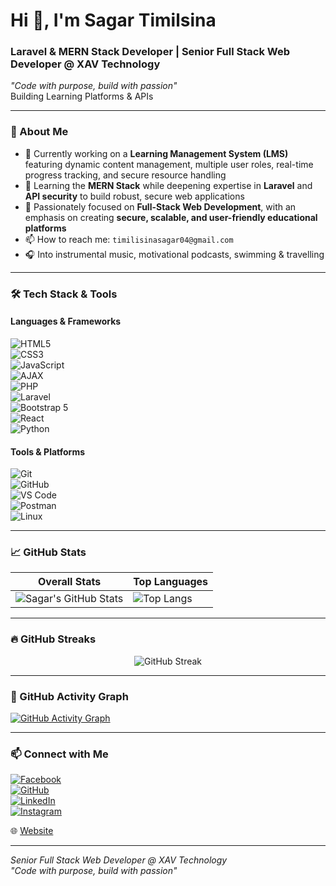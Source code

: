 # Hi 👋, I'm Sagar Timilsina

### Laravel & MERN Stack Developer | Senior Full Stack Web Developer @ XAV Technology  
_"Code with purpose, build with passion"_  
Building Learning Platforms & APIs

---

### 🚀 About Me
- 🔭 Currently working on a **Learning Management System (LMS)** featuring dynamic content management, multiple user roles, real-time progress tracking, and secure resource handling  
- 🌱 Learning the **MERN Stack** while deepening expertise in **Laravel** and **API security** to build robust, secure web applications  
- 🧠 Passionately focused on **Full-Stack Web Development**, with an emphasis on creating **secure, scalable, and user-friendly educational platforms**  
- 📫 How to reach me: `timilisinasagar04@gmail.com`  
- 🎧 Into instrumental music, motivational podcasts, swimming & travelling

---

### 🛠️ Tech Stack & Tools

#### Languages & Frameworks  
![HTML5](https://img.shields.io/badge/-HTML5-E34F26?style=flat-square&logo=html5&logoColor=white)  
![CSS3](https://img.shields.io/badge/-CSS3-1572B6?style=flat-square&logo=css3)  
![JavaScript](https://img.shields.io/badge/-JavaScript-F7DF1E?style=flat-square&logo=javascript&logoColor=black)  
![AJAX](https://img.shields.io/badge/-AJAX-005A9C?style=flat-square&logo=ajax&logoColor=white)  
![PHP](https://img.shields.io/badge/-PHP-777BB4?style=flat-square&logo=php&logoColor=white)  
![Laravel](https://img.shields.io/badge/-Laravel-FF2D20?style=flat-square&logo=laravel&logoColor=white)  
![Bootstrap 5](https://img.shields.io/badge/-Bootstrap%205-7952B3?style=flat-square&logo=bootstrap&logoColor=white)  
![React](https://img.shields.io/badge/-React-20232A?style=flat-square&logo=react)  
![Python](https://img.shields.io/badge/-Python-3776AB?style=flat-square&logo=python)

#### Tools & Platforms  
![Git](https://img.shields.io/badge/-Git-F05032?style=flat-square&logo=git)  
![GitHub](https://img.shields.io/badge/-GitHub-181717?style=flat-square&logo=github)  
![VS Code](https://img.shields.io/badge/-VS%20Code-007ACC?style=flat-square&logo=visual-studio-code)  
![Postman](https://img.shields.io/badge/-Postman-FF6C37?style=flat-square&logo=postman)  
![Linux](https://img.shields.io/badge/-Linux-FCC624?style=flat-square&logo=linux&logoColor=black)

---

### 📈 GitHub Stats

| Overall Stats | Top Languages |
|---------------|---------------|
| ![Sagar's GitHub Stats](https://github-readme-stats.vercel.app/api?username=sagar-timilsina&show_icons=true&theme=react&count_private=true&hide_border=true&include_all_commits=true) | ![Top Langs](https://github-readme-stats.vercel.app/api/top-langs/?username=sagar-timilsina&layout=compact&theme=react&hide_border=true) |

---

### 🔥 GitHub Streaks

<p align="center">
  <img src="https://github-readme-streak-stats.herokuapp.com/?user=sagar-timilsina&theme=react&hide_border=true&fire=DD2727&ring=DD2727" alt="GitHub Streak" />
</p>

---

### 📅 GitHub Activity Graph

[![GitHub Activity Graph](https://github-readme-activity-graph.vercel.app/graph?username=sagar-timilsina&bg_color=0d1117&color=00ffe1&line=00ffe1&point=ffffff&area=true&hide_border=true)](https://github.com/sagar-timilsina)

---

### 📫 Connect with Me

[![Facebook](https://img.shields.io/badge/Facebook-1877F2?style=for-the-badge&logo=facebook&logoColor=white)](https://www.facebook.com/sagar.timilsina.923/)  
[![GitHub](https://img.shields.io/badge/GitHub-100000?style=for-the-badge&logo=github&logoColor=white)](https://github.com/sagar-timilsina)  
[![LinkedIn](https://img.shields.io/badge/LinkedIn-0A66C2?style=for-the-badge&logo=linkedin&logoColor=white)](https://www.linkedin.com/in/sagar-timilsina-bb0570234/)  
[![Instagram](https://img.shields.io/badge/Instagram-E4405F?style=for-the-badge&logo=instagram&logoColor=white)](https://www.instagram.com/thesagartimilsina/)  

🌐 [Website](https://sagartimilsina.com.np)

---

*Senior Full Stack Web Developer @ XAV Technology*  
_"Code with purpose, build with passion"_

